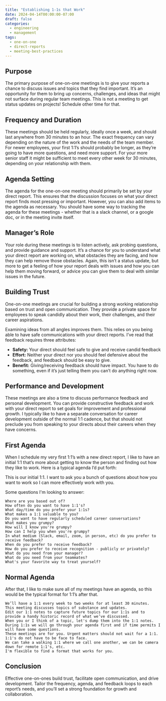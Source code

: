```yaml
---
title: "Establishing 1-1s that Work"
date: 2024-04-14T00:00:00-07:00
draft: false
categories:
  - engineering
  - management
tags:
  - one-on-one
  - direct-reports
  - meeting-best-practices
---
```


## Purpose
The primary purpose of one-on-one meetings is to give your reports a chance to discuss issues and topics that they find important. It’s an opportunity for them to bring up concerns, challenges, and ideas that might not surface during regular team meetings. This is not a meeting to get status updates on projects! Schedule other time for that.

## Frequency and Duration

These meetings should be held regularly, ideally once a week, and should last anywhere from 30 minutes to an hour. The exact frequency can vary depending on the nature of the work and the needs of the team member. For newer employees, your first 1:1’s should probably be longer, as they’re going to have more questions, and need more support. For your more senior staff it might be sufficient to meet every other week for 30 minutes, depending on your relationship with them.

## Agenda Setting

The agenda for the one-on-one meeting should primarily be set by your direct report. This ensures that the discussion focuses on what your direct report finds most pressing or important. However, you can also add items to the agenda as necessary. You should have some way to tracking the agenda for these meetings - whether that is a slack channel, or a google doc, or in the meeting invite itself.

## Manager’s Role

Your role during these meetings is to listen actively, ask probing questions, and provide guidance and support. It’s a chance for you to understand what your direct report are working on, what obstacles they are facing, and how they can help remove those obstacles. Again, this isn’t a status update, but more to get a feeling of how your report deals with issues and how you can help them moving forward, or advice you can give them to deal with similar issues in the future.

## Building Trust

One-on-one meetings are crucial for building a strong working relationship based on trust and open communication. They provide a private space for employees to speak candidly about their work, their challenges, and their career aspirations.

Examining ideas from all angles improves them. This relies on you being able to have safe communications with your direct reports. I’ve read that feedback requires three attributes:

- **Safety:** Your direct should feel safe to give and receive candid feedback
- **Effort:** Neither your direct nor you should feel defensive about the feedback, and feedback should be easy to give.
- **Benefit:** Giving/receiving feedback should have impact. You have to do something, even if it’s just telling them you can’t do anything right now.

## Performance and Development

These meetings are also a time to discuss performance feedback and personal development. You can provide constructive feedback and work with your direct report to set goals for improvement and professional growth. I typically like to have a separate conversation for career development outside of the normal 1:1 cadence, but that should not preclude you from speaking to your directs about their careers when they have concerns.

## First Agenda

When I schedule my very first 1:1’s with a new direct report, I like to have an initial 1:1 that’s more about getting to know the person and finding out how they like to work. Here is a typical agenda I’d put forth:

This is our initial 1:1. I want to ask you a bunch of questions about how you want to work so I can more effectively work with you.

Some questions I'm looking to answer:

```
Where are you based out of?
How often do you want to have 1:1's?
What day/time do you prefer your 1:1s?
What makes a 1:1 valuable to you?
Do you want to have regularly scheduled career conversations?
What makes you grumpy?
How will I know you're grumpy?
How can I help you when you're grumpy?
In what medium (Slack, email, zoom, in person, etc) do you prefer to receive feedback?
When do you prefer to receive feedback?
How do you prefer to receive recognition - publicly or privately?
What do you need from your manager?
What do you need from your teammates?
What's your favorite way to treat yourself?
```

## Normal Agenda

After that, I like to make sure all of my meetings have an agenda, so this would be the typical format for 1:1’s after that.

```
We’ll have a 1:1 every week to two weeks for at least 30 minutes. 
This meeting discusses topics of substance and updates. 
Edit our 1:1 notes to capture future topics for our 1:1s and to provide a handy historic record of what we’ve discussed. 
When you or I think of a topic, let's dump them into the 1:1 notes. 
During 1:1s we will go through your agenda first and if time permits I will have some questions. 
These meetings are for you. Urgent matters should not wait for a 1:1.
1:1's do not have to be face to face. 
We can take a walking 1:1 where we call one another, we can be camera down for remote 1:1's, etc. 
I'm flexible to find a format that works for you.
```


## Conclusion

Effective one-on-ones build trust, facilitate open communication, and drive development. Tailor the frequency, agenda, and feedback loops to each report’s needs, and you’ll set a strong foundation for growth and collaboration. 

